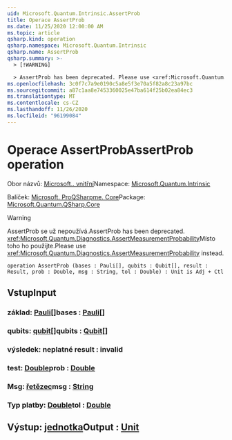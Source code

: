 ```yaml
---
uid: Microsoft.Quantum.Intrinsic.AssertProb
title: Operace AssertProb
ms.date: 11/25/2020 12:00:00 AM
ms.topic: article
qsharp.kind: operation
qsharp.namespace: Microsoft.Quantum.Intrinsic
qsharp.name: AssertProb
qsharp.summary: >-
  > [!WARNING]

  > AssertProb has been deprecated. Please use <xref:Microsoft.Quantum.Diagnostics.AssertMeasurementProbability> instead.
ms.openlocfilehash: 3c0f7c7a9e0190c5a8e5f3e70a5f82a8c23a97bc
ms.sourcegitcommit: a87c1aa8e7453360025e47ba614f25b02ea84ec3
ms.translationtype: MT
ms.contentlocale: cs-CZ
ms.lasthandoff: 11/26/2020
ms.locfileid: "96199084"
---
```

# <a name="assertprob-operation"></a><span data-ttu-id="b7e22-102">Operace AssertProb</span><span class="sxs-lookup"><span data-stu-id="b7e22-102">AssertProb operation</span></span>

<span data-ttu-id="b7e22-103">Obor názvů: [Microsoft.. vnitřní](xref:Microsoft.Quantum.Intrinsic)</span><span class="sxs-lookup"><span data-stu-id="b7e22-103">Namespace: [Microsoft.Quantum.Intrinsic](xref:Microsoft.Quantum.Intrinsic)</span></span>

<span data-ttu-id="b7e22-104">Balíček: [Microsoft. ProQSharpme. Core](https://nuget.org/packages/Microsoft.Quantum.QSharp.Core)</span><span class="sxs-lookup"><span data-stu-id="b7e22-104">Package: [Microsoft.Quantum.QSharp.Core](https://nuget.org/packages/Microsoft.Quantum.QSharp.Core)</span></span>


> [!WARNING]
> <span data-ttu-id="b7e22-105">AssertProb se už nepoužívá.</span><span class="sxs-lookup"><span data-stu-id="b7e22-105">AssertProb has been deprecated.</span></span> <span data-ttu-id="b7e22-106"><xref:Microsoft.Quantum.Diagnostics.AssertMeasurementProbability>Místo toho ho použijte.</span><span class="sxs-lookup"><span data-stu-id="b7e22-106">Please use <xref:Microsoft.Quantum.Diagnostics.AssertMeasurementProbability> instead.</span></span>



```qsharp
operation AssertProb (bases : Pauli[], qubits : Qubit[], result : Result, prob : Double, msg : String, tol : Double) : Unit is Adj + Ctl
```


## <a name="input"></a><span data-ttu-id="b7e22-107">Vstup</span><span class="sxs-lookup"><span data-stu-id="b7e22-107">Input</span></span>

### <a name="bases--pauli"></a><span data-ttu-id="b7e22-108">základ: [Pauli](xref:microsoft.quantum.lang-ref.pauli)[]</span><span class="sxs-lookup"><span data-stu-id="b7e22-108">bases : [Pauli](xref:microsoft.quantum.lang-ref.pauli)[]</span></span>




### <a name="qubits--qubit"></a><span data-ttu-id="b7e22-109">qubits: [qubit](xref:microsoft.quantum.lang-ref.qubit)[]</span><span class="sxs-lookup"><span data-stu-id="b7e22-109">qubits : [Qubit](xref:microsoft.quantum.lang-ref.qubit)[]</span></span>




### <a name="result--__invalidresult__"></a><span data-ttu-id="b7e22-110">výsledek: __neplatné <Result>__</span><span class="sxs-lookup"><span data-stu-id="b7e22-110">result : __invalid<Result>__</span></span>




### <a name="prob--double"></a><span data-ttu-id="b7e22-111">test: [Double](xref:microsoft.quantum.lang-ref.double)</span><span class="sxs-lookup"><span data-stu-id="b7e22-111">prob : [Double](xref:microsoft.quantum.lang-ref.double)</span></span>




### <a name="msg--string"></a><span data-ttu-id="b7e22-112">Msg: [řetězec](xref:microsoft.quantum.lang-ref.string)</span><span class="sxs-lookup"><span data-stu-id="b7e22-112">msg : [String](xref:microsoft.quantum.lang-ref.string)</span></span>




### <a name="tol--double"></a><span data-ttu-id="b7e22-113">Typ platby: [Double](xref:microsoft.quantum.lang-ref.double)</span><span class="sxs-lookup"><span data-stu-id="b7e22-113">tol : [Double](xref:microsoft.quantum.lang-ref.double)</span></span>





## <a name="output--unit"></a><span data-ttu-id="b7e22-114">Výstup: [jednotka](xref:microsoft.quantum.lang-ref.unit)</span><span class="sxs-lookup"><span data-stu-id="b7e22-114">Output : [Unit](xref:microsoft.quantum.lang-ref.unit)</span></span>

